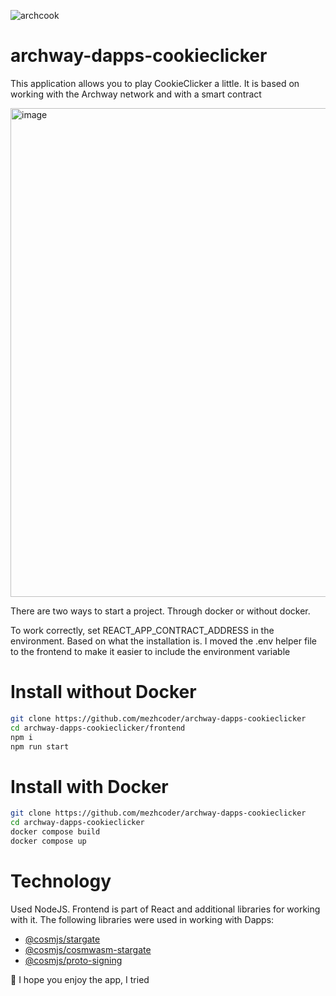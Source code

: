 ![archcook](https://user-images.githubusercontent.com/49750349/169159798-76262bc1-18c2-40cc-bddd-a2ca080a00c4.png)
# archway-dapps-cookieclicker

This application allows you to play CookieClicker a little. It is based on working with the Archway network and with a smart contract

<img width="782" alt="image" src="https://user-images.githubusercontent.com/49750349/169161479-a04c7245-edc1-4bc6-b82e-bc04e549b547.png">

There are two ways to start a project. Through docker or without docker.

To work correctly, set REACT_APP_CONTRACT_ADDRESS in the environment. Based on what the installation is.
I moved the .env helper file to the frontend to make it easier to include the environment variable
# Install without Docker
```bash
git clone https://github.com/mezhcoder/archway-dapps-cookieclicker
cd archway-dapps-cookieclicker/frontend
npm i
npm run start
```
# Install with Docker
```bash
git clone https://github.com/mezhcoder/archway-dapps-cookieclicker
cd archway-dapps-cookieclicker
docker compose build
docker compose up
```

# Technology
Used NodeJS. Frontend is part of React and additional libraries for working with it.
The following libraries were used in working with Dapps:
- [@cosmjs/stargate](https://www.npmjs.com/package/@cosmjs/stargate)
- [@cosmjs/cosmwasm-stargate](https://www.npmjs.com/package/@cosmjs/cosmwasm-stargate)
- [@cosmjs/proto-signing](https://www.npmjs.com/package/@cosmjs/proto-signing)

💚 I hope you enjoy the app, I tried